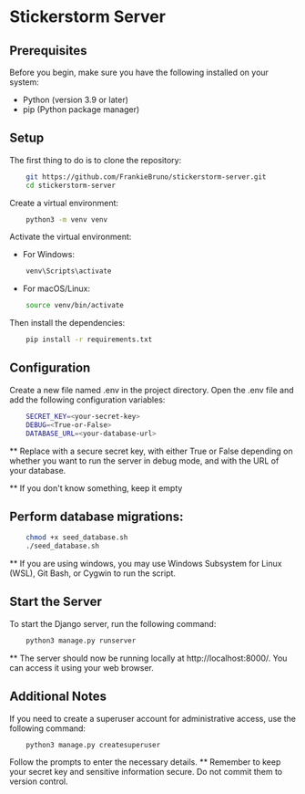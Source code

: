 # Stickerstorm Server

## Prerequisites

Before you begin, make sure you have the following installed on your system:

* Python (version 3.9 or later)
* pip (Python package manager)

## Setup

The first thing to do is to clone the repository:

```sh
    git https://github.com/FrankieBruno/stickerstorm-server.git
    cd stickerstorm-server
```

Create a virtual environment:

```sh
    python3 -m venv venv
```

Activate the virtual environment:

* For Windows:
```sh
    venv\Scripts\activate
```
* For macOS/Linux:
```sh
    source venv/bin/activate
```

Then install the dependencies:
```sh
    pip install -r requirements.txt
```

## Configuration

Create a new file named .env in the project directory.
Open the .env file and add the following configuration variables:
```sh
    SECRET_KEY=<your-secret-key>
    DEBUG=<True-or-False>
    DATABASE_URL=<your-database-url>
```
** Replace <your-secret-key> with a secure secret key, <True-or-False> with either True or False depending on whether you want to run the server in debug mode, and <your-database-url> with the URL of your database.

** If you don't know something, keep it empty

## Perform database migrations:
```sh
    chmod +x seed_database.sh
    ./seed_database.sh
```
** If you are using windows, you may use Windows Subsystem for Linux (WSL), Git Bash, or Cygwin to run the script.

## Start the Server

To start the Django server, run the following command:
```sh
    python3 manage.py runserver
```
** The server should now be running locally at http://localhost:8000/. You can access it using your web browser.

## Additional Notes

If you need to create a superuser account for administrative access, use the following command:
```sh
    python3 manage.py createsuperuser
```
Follow the prompts to enter the necessary details.
** Remember to keep your secret key and sensitive information secure. Do not commit them to version control.


